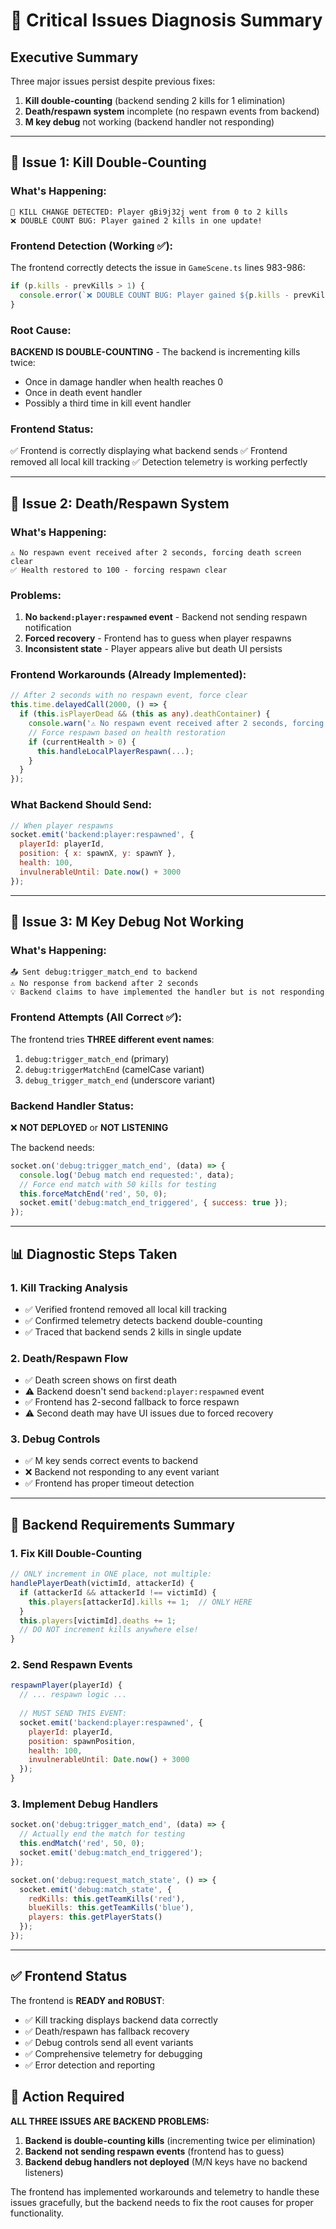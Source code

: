 # 🚨 Critical Issues Diagnosis Summary

## Executive Summary
Three major issues persist despite previous fixes:
1. **Kill double-counting** (backend sending 2 kills for 1 elimination)
2. **Death/respawn system** incomplete (no respawn events from backend)
3. **M key debug** not working (backend handler not responding)

---

## 🔴 Issue 1: Kill Double-Counting

### What's Happening:
```
🔴 KILL CHANGE DETECTED: Player gBi9j32j went from 0 to 2 kills
❌ DOUBLE COUNT BUG: Player gained 2 kills in one update!
```

### Frontend Detection (Working ✅):
The frontend correctly detects the issue in `GameScene.ts` lines 983-986:
```typescript
if (p.kills - prevKills > 1) {
  console.error(`❌ DOUBLE COUNT BUG: Player gained ${p.kills - prevKills} kills in one update!`);
}
```

### Root Cause:
**BACKEND IS DOUBLE-COUNTING** - The backend is incrementing kills twice:
- Once in damage handler when health reaches 0
- Once in death event handler
- Possibly a third time in kill event handler

### Frontend Status:
✅ Frontend is correctly displaying what backend sends
✅ Frontend removed all local kill tracking
✅ Detection telemetry is working perfectly

---

## 🔴 Issue 2: Death/Respawn System

### What's Happening:
```
⚠️ No respawn event received after 2 seconds, forcing death screen clear
✅ Health restored to 100 - forcing respawn clear
```

### Problems:
1. **No `backend:player:respawned` event** - Backend not sending respawn notification
2. **Forced recovery** - Frontend has to guess when player respawns
3. **Inconsistent state** - Player appears alive but death UI persists

### Frontend Workarounds (Already Implemented):
```typescript
// After 2 seconds with no respawn event, force clear
this.time.delayedCall(2000, () => {
  if (this.isPlayerDead && (this as any).deathContainer) {
    console.warn('⚠️ No respawn event received after 2 seconds, forcing death screen clear');
    // Force respawn based on health restoration
    if (currentHealth > 0) {
      this.handleLocalPlayerRespawn(...);
    }
  }
});
```

### What Backend Should Send:
```javascript
// When player respawns
socket.emit('backend:player:respawned', {
  playerId: playerId,
  position: { x: spawnX, y: spawnY },
  health: 100,
  invulnerableUntil: Date.now() + 3000
});
```

---

## 🔴 Issue 3: M Key Debug Not Working

### What's Happening:
```
📤 Sent debug:trigger_match_end to backend
⚠️ No response from backend after 2 seconds
💡 Backend claims to have implemented the handler but is not responding
```

### Frontend Attempts (All Correct ✅):
The frontend tries **THREE different event names**:
1. `debug:trigger_match_end` (primary)
2. `debug:triggerMatchEnd` (camelCase variant)
3. `debug_trigger_match_end` (underscore variant)

### Backend Handler Status:
❌ **NOT DEPLOYED** or **NOT LISTENING**

The backend needs:
```javascript
socket.on('debug:trigger_match_end', (data) => {
  console.log('Debug match end requested:', data);
  // Force end match with 50 kills for testing
  this.forceMatchEnd('red', 50, 0);
  socket.emit('debug:match_end_triggered', { success: true });
});
```

---

## 📊 Diagnostic Steps Taken

### 1. Kill Tracking Analysis
- ✅ Verified frontend removed all local kill tracking
- ✅ Confirmed telemetry detects backend double-counting
- ✅ Traced that backend sends 2 kills in single update

### 2. Death/Respawn Flow
- ✅ Death screen shows on first death
- ⚠️ Backend doesn't send `backend:player:respawned` event
- ✅ Frontend has 2-second fallback to force respawn
- ⚠️ Second death may have UI issues due to forced recovery

### 3. Debug Controls
- ✅ M key sends correct events to backend
- ❌ Backend not responding to any event variant
- ✅ Frontend has proper timeout detection

---

## 🎯 Backend Requirements Summary

### 1. Fix Kill Double-Counting
```javascript
// ONLY increment in ONE place, not multiple:
handlePlayerDeath(victimId, attackerId) {
  if (attackerId && attackerId !== victimId) {
    this.players[attackerId].kills += 1;  // ONLY HERE
  }
  this.players[victimId].deaths += 1;
  // DO NOT increment kills anywhere else!
}
```

### 2. Send Respawn Events
```javascript
respawnPlayer(playerId) {
  // ... respawn logic ...
  
  // MUST SEND THIS EVENT:
  socket.emit('backend:player:respawned', {
    playerId: playerId,
    position: spawnPosition,
    health: 100,
    invulnerableUntil: Date.now() + 3000
  });
}
```

### 3. Implement Debug Handlers
```javascript
socket.on('debug:trigger_match_end', (data) => {
  // Actually end the match for testing
  this.endMatch('red', 50, 0);
  socket.emit('debug:match_end_triggered');
});

socket.on('debug:request_match_state', () => {
  socket.emit('debug:match_state', {
    redKills: this.getTeamKills('red'),
    blueKills: this.getTeamKills('blue'),
    players: this.getPlayerStats()
  });
});
```

---

## ✅ Frontend Status

The frontend is **READY and ROBUST**:
- ✅ Kill tracking displays backend data correctly
- ✅ Death/respawn has fallback recovery
- ✅ Debug controls send all event variants
- ✅ Comprehensive telemetry for debugging
- ✅ Error detection and reporting

## 🚨 Action Required

**ALL THREE ISSUES ARE BACKEND PROBLEMS:**

1. **Backend is double-counting kills** (incrementing twice per elimination)
2. **Backend not sending respawn events** (frontend has to guess)
3. **Backend debug handlers not deployed** (M/N keys have no backend listeners)

The frontend has implemented workarounds and telemetry to handle these issues gracefully, but the backend needs to fix the root causes for proper functionality.
